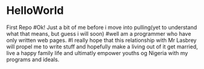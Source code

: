 # HelloWorld
First Repo
#Ok! Just a bit of me before i move into pulling(yet to understand what that means, but guess i will soon)
#well am a programmer who have only written web pages.
#I really hope that this relationship  with Mr Lasbrey will propel me to write stuff and hopefully make a living out of it get married, live a happy family life and ultimatly empower youths og Nigeria with my programs and ideals.
